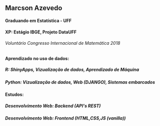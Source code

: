 ## Marcson Azevedo

#### Graduando em Estatística - UFF
#### XP: Estágio IBGE, Projeto DataUFF
###### Voluntário Congresso Internacional de Matemática 2018
#### Aprendizado no uso de dados: 
##### R: ShinyApps, Vizualização de dados, Aprendizado de Máquina
##### Python: Vizualização de dados, Web (DJANGO), Sistemas embarcados
#### Estudos:
##### Desenvolvimento Web: Backend (API's REST)
##### Desenvolvimento Web: Frontend (HTML,CSS,JS (vanilla))
<!--
**MarcsonAz/MarcsonAz** is a ✨ _special_ ✨ repository because its `README.md` (this file) appears on your GitHub profile.

Here are some ideas to get you started:

- 🔭 I’m currently working on ...
- 🌱 I’m currently learning ...
- 👯 I’m looking to collaborate on ...
- 🤔 I’m looking for help with ...
- 💬 Ask me about ...
- 📫 How to reach me: ...
- 😄 Pronouns: ...
- ⚡ Fun fact: ...
-->
